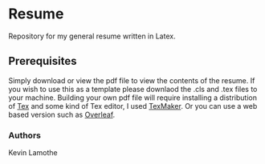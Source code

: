 # Resume
Repository for my general resume written in Latex. 

## Prerequisites
Simply download or view the pdf file to view the contents of the resume. If you wish to use this as a template please downlaod the .cls and .tex files to your machine. Building your own pdf file will require installing a distribution of [Tex](https://www.latex-project.org/get/) and some kind of Tex editor, I used [TexMaker](https://www.xm1math.net/texmaker/). Or you can use a web based version such as [Overleaf](https://www.overleaf.com).




### Authors
Kevin Lamothe